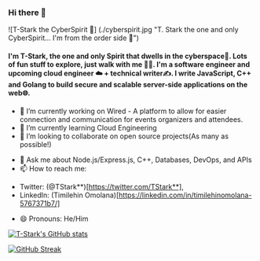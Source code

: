 ### Hi there 👋

<!--
**Tee-Stark/Tee-Stark** is a ✨ _special_ ✨ repository because its `README.md` (this file) appears on your GitHub profile.

Here are some ideas to get you started:-->

![T-Stark the CyberSpirit 👻] (./cyberspirit.jpg "T. Stark the one and only CyberSpirit... I'm from the order side 🦹")

#### I'm T-Stark, the one and only Spirit that dwells in the cyberspace👻. Lots of fun stuff to explore, just walk with me 🌠🤩. I'm a software engineer and upcoming cloud engineer ☁️ + technical writer✍. I write JavaScript, C++ and Golang to build secure and scalable server-side applications on the web🌐.

- 🔭 I’m currently working on Wired - A platform to allow for easier connection and communication for events organizers and attendees.
- 🌱 I’m currently learning Cloud Engineering
- 👯 I’m looking to collaborate on open source projects(As many as possible!)
<!--
- 🤔 I’m looking for help with ... -->
- 💬 Ask me about Node.js/Express.js, C++, Databases, DevOps, and APIs
- 📫 How to reach me:

* Twitter: (@TStark**)[https://twitter.com/TStark**],
* LinkedIn: (Timilehin Omolana)[https://linkedin.com/in/timilehinomolana-5767371b7/]

- 😄 Pronouns: He/Him
<!-- - ⚡ Fun fact: -->

[![T-Stark's GitHub stats](https://github-readme-stats.vercel.app/api?username=Tee-Stark&show_icons=true&theme=tokyonight)](https://github.com/tee-stark/github-readme-stats)

[![GitHub Streak](https://github-readme-streak-stats.herokuapp.com?user=Tee-Stark&theme=tokyonight&hide_border=true&date_format=M%20j%5B%2C%20Y%5D)](https://git.io/streak-stats)
